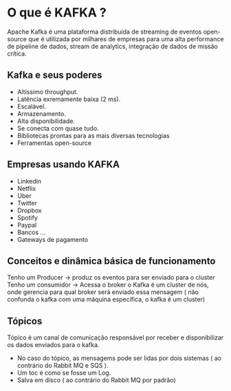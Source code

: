 # O que é KAFKA ?
Apache Kafka é uma plataforma distribuída de streaming de eventos open-source que é utilizada por milhares de empresas para uma alta performance de pipeline de dados, stream de analytics, integração de dados de missão crítica.

## Kafka e seus poderes
- Altíssimo throughput.
- Latência exremamente baixa (2 ms).
- Escalável.
- Armazenamento.
- Alta disponibilidade.
- Se conecta com quase tudo.
- Bibliotecas prontas para as mais diversas tecnologias 
- Ferramentas open-source

## Empresas usando KAFKA
- Linkedin
- Netflix
- Uber
- Twitter
- Dropbox
- Spotify
- Paypal
- Bancos ...
- Gateways de pagamento

## Conceitos e dinâmica básica de funcionamento

Tenho um Producer -> produz os eventos para ser enviado para o cluster
Tenho um consumidor -> Acessa o broker
o Kafka é um cluster de nós, onde gerencia para qual broker será enviado essa mensagem ( não confunda o kafka com uma máquina específica, o kafka é um cluster)

## Tópicos

Tópico é um canal de comunicação responsável por receber e disponibilizar os dados enviados para o kafka.

- No caso do tópico, as mensagems pode ser lidas por dois sistemas ( ao contrário do Rabbit MQ  e SQS ).
- Um toc é como se fosse um Log.
- Salva em disco ( ao contrário do Rabbit MQ por padrão)